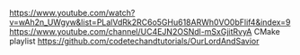 https://www.youtube.com/watch?v=wAh2n_UWgyw&list=PLalVdRk2RC6o5GHu618ARWh0VO0bFlif4&index=9
https://www.youtube.com/channel/UC4EJN2OSNdl-mSxGjitRvyA
CMake playlist
https://github.com/codetechandtutorials/OurLordAndSavior
